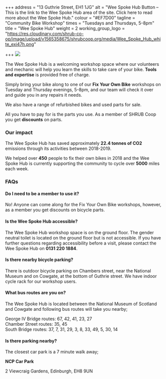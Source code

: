+++
address = "13 Guthrie Street, EH1 1JG"
alt = "Wee Spoke Hub Button – This is the link to the Wee Spoke Hub area of the site. Click here to read more about the Wee Spoke Hub."
colour = "#EF7D00"
tagline = "Community Bike Workshop"
times = "Tuesdays and Thursdays, 5-8pm"
title = "Wee Spoke Hub"
weight = 2
working_group_logo = "https://res.cloudinary.com/shrub-co-op/image/upload/v1565358675/shrubcoop.org/media/Wee_Spoke_Hub_white_exi47h.png"

+++
![](https://res.cloudinary.com/shrub-co-op/image/upload/v1565364740/shrubcoop.org/media/Untitled_design_1_rclotw.png)

The Wee Spoke Hub is a welcoming workshop space where our volunteers and mechanic will help you learn the skills to take care of your bike. **Tools and expertise** is provided free of charge.

Simply bring your bike along to one of our **Fix Your Own Bike** workshops on Tuesday and Thursday evenings, 5-8pm, and our team will check it over and guide you in any repairs it needs.

We also have a range of refurbished bikes and used parts for sale.

All you have to pay for is the parts you use. As a member of SHRUB Coop you get **discounts** on parts.

### **Our impact**

The Wee Spoke Hub has saved approximately **22.4 tonnes of CO2** emissions through its activities between 2018-2019.

We helped over **450** people to fix their own bikes in 2018 and the Wee Spoke Hub is currently supporting the community to cycle over **5000** miles each week.

### **FAQs**

#### Do I need to be a member to use it?

No! Anyone can come along for the Fix Your Own Bike workshops, however, as a member you get discounts on bicycle parts.

#### Is the Wee Spoke Hub accessible?

The Wee Spoke Hub workshop space is on the ground floor. The gender neutral toilet is located on the ground floor but is not accessible. If you have further questions regarding accessibility before a visit, please contact the Wee Spoke Hub on **0131 220 1884**.

#### Is there nearby bicycle parking?

There is outdoor bicycle parking on Chambers street, near the National Museum and on Cowgate, at the bottom of Guthrie street. We have indoor cycle rack for our workshop users.

#### What bus routes are you on?

The Wee Spoke Hub is located between the National Museum of Scotland and Cowgate and following bus routes will take you nearby;

George IV Bridge routes: 67, 42, 41, 23, 27  
Chamber Street routes: 35, 45  
South Bridge routes: 37, 7, 31, 29, 3, 8, 33, 49, 5, 30, 14

#### Is there parking nearby?

The closest car park is a 7 minute walk away;

**NCP Car Park**

2 Viewcraig Gardens, Edinburgh, EH8 9UN
